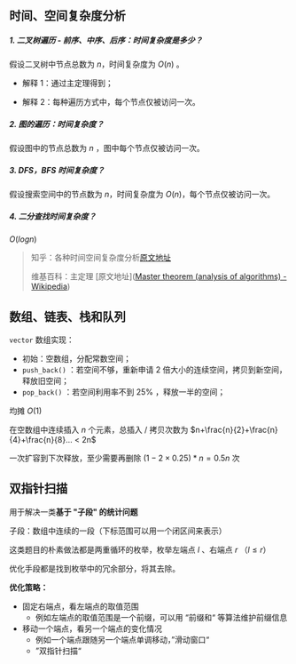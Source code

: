 ## 时间、空间复杂度分析

##### 1. 二叉树遍历 - 前序、中序、后序：时间复杂度是多少？

假设二叉树中节点总数为 $n$，时间复杂度为 $O(n)$ 。

- 解释 1：通过主定理得到；

- 解释 2：每种遍历方式中，每个节点仅被访问一次。

##### 2. 图的遍历：时间复杂度？

假设图中的节点总数为 $n$ ，图中每个节点仅被访问一次。

##### 3. DFS，BFS 时间复杂度？

假设搜索空间中的节点数为 $n$，时间复杂度为 $O(n)$，每个节点仅被访问一次。

##### 4. 二分查找时间复杂度？

$O(logn)$



> 知乎：各种时间空间复杂度分析[原文地址](http://www.zhihu.com/question/21387264)
>
> 维基百科：主定理 [原文地址]([Master theorem (analysis of algorithms) - Wikipedia](https://en.wikipedia.org/wiki/Master_theorem_(analysis_of_algorithms)))



## 数组、链表、栈和队列

`vector` 数组实现：

- 初始：空数组，分配常数空间；
- `push_back()` ：若空间不够，重新申请 $2$ 倍大小的连续空间，拷贝到新空间，释放旧空间；
- `pop_back()` ：若空间利用率不到 $25\%$ ，释放一半的空间；

均摊 $O(1)$ 

在空数组中连续插入 $n$ 个元素，总插入 / 拷贝次数为 $n+\frac{n}{2}+\frac{n}{4}+\frac{n}{8}... < 2n$ 

一次扩容到下次释放，至少需要再删除 $(1-2\times0.25)*n=0.5n$ 次



## 双指针扫描

用于解决一类**基于 "子段" 的统计问题**

子段：数组中连续的一段（下标范围可以用一个闭区间来表示）



这类题目的朴素做法都是两重循环的枚举，枚举左端点 $l$ 、右端点 $r$ （$l \leq r$） 

优化手段都是找到枚举中的冗余部分，将其去除。



**优化策略：**

- 固定右端点，看左端点的取值范围
  - 例如左端点的取值范围是一个前缀，可以用 “前缀和“ 等算法维护前缀信息
- 移动一个端点，看另一个端点的变化情况
  - 例如一个端点跟随另一个端点单调移动，”滑动窗口“
  - ”双指针扫描“












